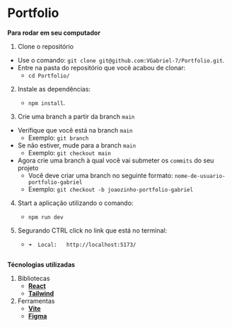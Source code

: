 # Portfolio

<strong>Para rodar em seu computador</strong><br />

  1. Clone o repositório

  - Use o comando: `git clone git@github.com:VGabriel-7/Portfolio.git`.
  - Entre na pasta do repositório que você acabou de clonar:
    - `cd Portfolio/`

  2. Instale as dependências:
     - `npm install`.
  
  3. Crie uma branch a partir da branch  `main`

  - Verifique que você está na branch  `main`
    - Exemplo: `git branch`
  - Se não estiver, mude para a branch  `main`
    - Exemplo: `git checkout main`
  - Agora crie uma branch à qual você vai submeter os `commits` do seu projeto
    - Você deve criar uma branch no seguinte formato: `nome-de-usuario-portfolio-gabriel`
    - Exemplo: `git checkout -b joaozinho-portfolio-gabriel`

  4. Start a aplicação utilizando o comando:
     - `npm run dev`
 
  5. Segurando CTRL click no link que está no terminal:
     - `➜  Local:   http://localhost:5173/`
    
##

<strong>Técnologias utilizadas</strong><br />
  1. Bibliotecas
      - <strong><a href="https://react.dev/" target="_blanck">React</a></strong>
      - <strong><a href="https://tailwindcss.com/docs/installation" target="_blanck">Tailwind</a></strong>
  2. Ferramentas
      - <strong><a href="https://vitejs.dev/" target="_blanck">Vite</a></strong>
      - <strong><a href="https://www.figma.com/file/yvSgljcmIuS5cyqcLvTQBf/Portfolio?node-id=0-1&t=BGp5tuSjOsNDOtNo-0" target="_blanck">Figma</a></strong>
      
